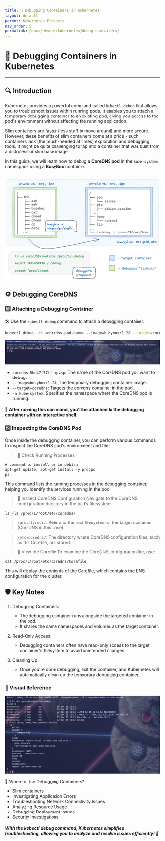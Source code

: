 ```yaml
---
title: 🐛 Debugging Containers in Kubernetes
layout: default
parent: Kubernetes Projects
nav_order: 5
permalink: /docs/devops/kubernetes/debug-containers/
---
```


# 🐛 Debugging Containers in Kubernetes

---

## **🔍 Introduction**

Kubernetes provides a powerful command called `kubectl debug` that allows you to troubleshoot issues within running pods. It enables you to attach a temporary debugging container to an existing pod, giving you access to the pod's environment without affecting the running application.

Slim containers are faster (less stuff to move around) and more secure. However, these benefits of slim containers come at a price - such containers lack (the much-needed at times) exploration and debugging tools. It might be quite challenging to tap into a container that was built from a distroless or slim base image

In this guide, we will learn how to debug a **CoreDNS pod** in the `kube-system` namespace using a **BusyBox** container.

![namespace](./images/namespace.png)
---

## **⚙️ Debugging CoreDNS**

### **1️⃣ Attaching a Debugging Container**

🛠️ Use the `kubectl debug` command to attach a debugging container:
```bash
kubectl debug -it <coredns-pod-name> --image=busybox:1.28 --target=coredns -n kube-system
```
![exec-container](images/exec-container.png)

* `coredns-5bd47f77ff-npvsp`: The name of the CoreDNS pod you want to debug.
* `--image=busybox:1.28`: The temporary debugging container image.
* `--target=coredns`: Targets the coredns container in the pod.
* `-n kube-system`: Specifies the namespace where the CoreDNS pod is running.

#### 🔄 After running this command, you’ll be attached to the debugging container with an interactive shell.


### 2️⃣ Inspecting the CoreDNS Pod
Once inside the debugging container, you can perform various commands to inspect the CoreDNS pod's environment and files.

> 🔸 Check Running Processes
```shell
# command to install ps in debian
apt-get update; apt-get install -y procps
ps
```
This command lists the running processes in the debugging container, helping you identify the services running in the pod.

> 🔸 Inspect CoreDNS Configuration
Navigate to the CoreDNS configuration directory in the pod’s filesystem:
```shell
ls -la /proc/1/root/etc/coredns/
```

> `/proc/1/root/`: Refers to the root filesystem of the target container (CoreDNS in this case).

> `/etc/coredns/`: The directory where CoreDNS configuration files, such as the Corefile, are stored.

> 🔸 View the Corefile
To examine the CoreDNS configuration file, use:
```shell
cat /proc/1/root/etc/coredns/Corefile
```
This will display the contents of the Corefile, which contains the DNS configuration for the cluster.


## 🛡️ Key Notes
1) Debugging Containers:
    * The debugging container runs alongside the targeted container in the pod.
    * It shares the same namespaces and volumes as the target container.

2) Read-Only Access:
    * Debugging containers often have read-only access to the target container's filesystem to avoid unintended changes.

3) Cleaning Up:
    * Once you're done debugging, exit the container, and Kubernetes will automatically clean up the temporary debugging container.


### 📸 Visual Reference

![container-commands](images/container-commands.png)

🤔 When to Use Debugging Containers?
* Slim containers
* Investigating Application Errors
* Troubleshooting Network Connectivity Issues
* Analyzing Resource Usage
* Debugging Deployment Issues
* Security Investigations


##### With the kubectl debug command, Kubernetes simplifies troubleshooting, allowing you to analyze and resolve issues efficiently! 🚀

<!-- https://iximiuz.com/en/posts/docker-debug-slim-containers/ -->

